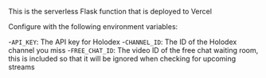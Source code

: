 This is the serverless Flask function that is deployed to Vercel

Configure with the following environment variables:

-`API_KEY`: The API key for Holodex
-`CHANNEL_ID`: The ID of the Holodex channel you miss
-`FREE_CHAT_ID`: The video ID of the free chat waiting room, this is included so that it will be ignored when checking for upcoming streams
